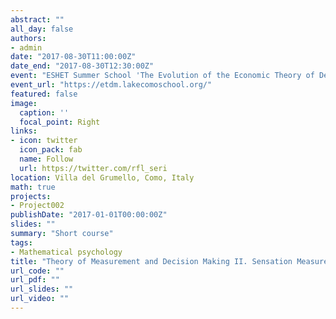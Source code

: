 ```yaml
---
abstract: ""
all_day: false
authors:
- admin
date: "2017-08-30T11:00:00Z"
date_end: "2017-08-30T12:30:00Z"
event: "ESHET Summer School 'The Evolution of the Economic Theory of Decision-making', Villa del Grumello, Como (Italy) 28 Aug 2017 – 1 Sep 2017"
event_url: "https://etdm.lakecomoschool.org/"
featured: false
image:
  caption: ''
  focal_point: Right
links:
- icon: twitter
  icon_pack: fab
  name: Follow
  url: https://twitter.com/rfl_seri
location: Villa del Grumello, Como, Italy
math: true
projects:
- Project002
publishDate: "2017-01-01T00:00:00Z"
slides: ""
summary: "Short course"
tags:
- Mathematical psychology
title: "Theory of Measurement and Decision Making II. Sensation Measurement"
url_code: ""
url_pdf: ""
url_slides: ""
url_video: ""
---
```

